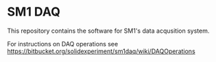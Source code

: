 SM1 DAQ
=======

This repository contains the software for SM1's data acqusition system.

For instructions on DAQ operations see https://bitbucket.org/solidexperiment/sm1daq/wiki/DAQOperations